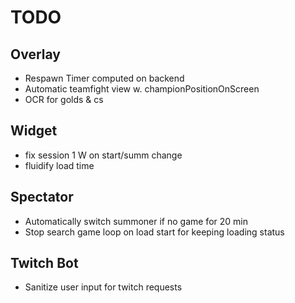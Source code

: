 # TODO

## Overlay

-   Respawn Timer computed on backend
-   Automatic teamfight view w. championPositionOnScreen
-   OCR for golds & cs

## Widget

-   fix session 1 W on start/summ change
-   fluidify load time

## Spectator

-   Automatically switch summoner if no game for 20 min
-   Stop search game loop on load start for keeping loading status

## Twitch Bot

-   Sanitize user input for twitch requests
